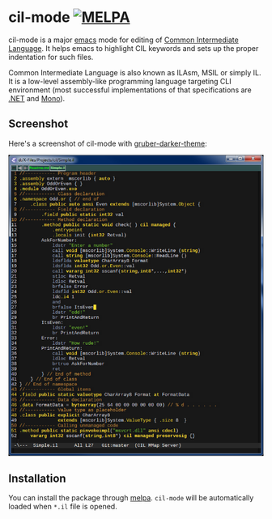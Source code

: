 cil-mode [![MELPA](http://melpa.org/packages/cil-mode-badge.svg)](http://melpa.org/#/cil-mode)
========
cil-mode is a major [emacs](http://www.gnu.org/software/emacs/) mode for editing of [Common Intermediate
Language](http://en.wikipedia.org/wiki/Common_Intermediate_Language). It helps emacs to highlight CIL keywords and sets
up the proper indentation for such files.

Common Intermediate Language is also known as ILAsm, MSIL or simply IL. It is a low-level assembly-like programming
language targeting CLI environment (most successful implementations of that specifications are
[.NET](http://www.microsoft.com/net) and [Mono](http://www.mono-project.com/)).

Screenshot
----------
Here's a screenshot of cil-mode with [gruber-darker-theme](https://github.com/rexim/gruber-darker-theme):

![Screenshot](Docs/screenshot.png)

Installation
------------
You can install the package through [melpa](http://melpa.org/#/cil-mode). `cil-mode` will be automatically loaded when
`*.il` file is opened.
